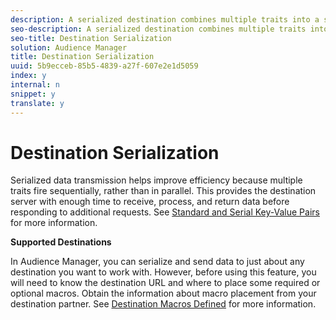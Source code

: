 ```yaml
---
description: A serialized destination combines multiple traits into a single string and sends that information to a destination.
seo-description: A serialized destination combines multiple traits into a single string and sends that information to a destination.
seo-title: Destination Serialization
solution: Audience Manager
title: Destination Serialization
uuid: 5b9ecceb-85b5-4839-a27f-607e2e1d5059
index: y
internal: n
snippet: y
translate: y
---
```


# Destination Serialization

Serialized data transmission helps improve efficiency because multiple traits fire sequentially, rather than in parallel. This provides the destination server with enough time to receive, process, and return data before responding to additional requests. See [ Standard and Serial Key-Value Pairs](../../c_features/c_destinations/key-value-pairs.md#concept_4CAA6E54ECFE4291B8626BEBEE98088A) for more information. 

**Supported Destinations** 

In Audience Manager, you can serialize and send data to just about any destination you want to work with. However, before using this feature, you will need to know the destination URL and where to place some required or optional macros. Obtain the information about macro placement from your destination partner. See [ Destination Macros Defined](../../c_features/c_destinations/destination-macros.md#reference_B2F4AE643702440D879EFFE4A3FAAEDB) for more information. 
